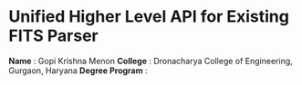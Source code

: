 
# Unified Higher Level API for Existing FITS Parser

**Name** : Gopi Krishna Menon
**College** : Dronacharya College of Engineering, Gurgaon, Haryana
**Degree Program** :
<!--stackedit_data:
eyJoaXN0b3J5IjpbLTE3MjE2ODY5NTUsLTE2MzQ3NjEyNTVdfQ
==
-->